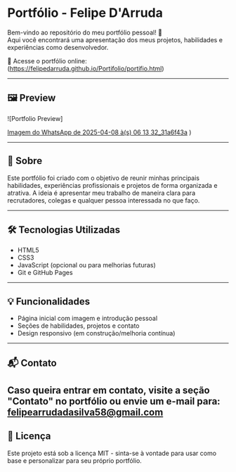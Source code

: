 # Portfólio - Felipe D'Arruda

Bem-vindo ao repositório do meu portfólio pessoal! 🚀  
Aqui você encontrará uma apresentação dos meus projetos, habilidades e experiências como desenvolvedor.

🔗 Acesse o portfólio online:(https://felipedarruda.github.io/Portifolio/portifio.html)

---

## 🖼️ Preview

![Portfolio Preview]


[Imagem do WhatsApp de 2025-04-08 à(s) 06 13 32_31a6f43a](https://github.com/user-attachments/assets/7a7f0c7c-a8e6-4821-a21a-8e078bdf346e)
)

---

## 📌 Sobre

Este portfólio foi criado com o objetivo de reunir minhas principais habilidades, experiências profissionais e projetos de forma organizada e atrativa. A ideia é apresentar meu trabalho de maneira clara para recrutadores, colegas e qualquer pessoa interessada no que faço.

---

## 🛠️ Tecnologias Utilizadas

- HTML5
- CSS3
- JavaScript (opcional ou para melhorias futuras)
- Git e GitHub Pages

---

## 💡 Funcionalidades

- Página inicial com imagem e introdução pessoal
- Seções de habilidades, projetos e contato
- Design responsivo (em construção/melhoria contínua)

---

## 📬 Contato

Caso queira entrar em contato, visite a seção "Contato" no portfólio ou envie um e-mail para:  
**felipearrudadasilva58@gmail.com**
---

## 📄 Licença

Este projeto está sob a licença MIT - sinta-se à vontade para usar como base e personalizar para seu próprio portfólio.
